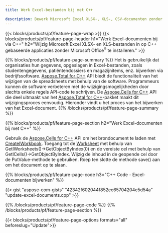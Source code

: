 ```yaml
---
title: Werk Excel-bestanden bij met C++ 

description: Bewerk Microsoft Excel XLSX-, XLS-, CSV-documenten zonder Microsoft Office te installeren met op C++ gebaseerde applicaties.
---
```


{{< blocks/products/pf/feature-page-wrap >}}
{{< blocks/products/pf/feature-page-header h1="Werk Excel-documenten bij via C++" h2="Wijzig Microsoft Excel XLSX- en XLS-bestanden in op C++ gebaseerde applicaties zonder Microsoft Office<sup>&reg;</sup> te installeren." >}}

{{% blocks/products/pf/feature-page-summary %}}
Het is gebruikelijk dat organisaties hun gegevens, opgeslagen in Excel-bestanden, zoals studentengegevens, patiëntendossiers en magazijnitems, enz. bijwerken via bedrijfssoftware. [Aspose.Total for C++](https://products.aspose.com/total/cpp/) API biedt de functionaliteit van het wijzigen van de spreadsheets met behulp van de software. Programmeurs kunnen de software verbeteren met de wijzigingsmogelijkheden door slechts enkele regels API-code te schrijven. De [Aspose.Cells for C++](https://products.aspose.com/cells/cpp/) API die deel uitmaakt van het [Aspose.Total for C++](https://products.aspose.com/total/cpp/)-pakket maakt dit wijzigingsproces eenvoudig. Hieronder vindt u het proces van het bijwerken van het Excel-document.
{{% /blocks/products/pf/feature-page-summary  %}}

{{% blocks/products/pf/feature-page-section  h2="Werk Excel-documenten bij met C++" %}}

Gebruik de [Aspose.Cells for C++](https://products.aspose.com/cells/cpp/) API om het brondocument te laden met [CreateIWorkbook](https://reference.aspose.com/cells/cpp/class/aspose.cells.factory#a93f7282b976d2a001d44198dedaceee8). Toegang tot de [Worksheet](https://reference.aspose.com/cells/cpp/class/aspose.cells.i_worksheet) met behulp van GetIWorksheets()->GetObjectByIndex(0) en de vereiste cel met behulp van GetICells()->GetObjectByIndex. Wijzig de inhoud in de geopende cel door de PutValue-methode te gebruiken. Roep ten slotte de methode save() aan om het document op te slaan.

{{% blocks/products/pf/feature-page-code h3="C++ Code - Excel-documenten bijwerken" %}}

{{< gist "aspose-com-gists" "42342f602044f852ec65704204e5d54a" "update-excel-documents.cpp" >}}

{{% /blocks/products/pf/feature-page-code  %}}
{{% /blocks/products/pf/feature-page-section %}}

{{< blocks/products/pf/feature-page-options formats="all" beforeslug="Update">}}